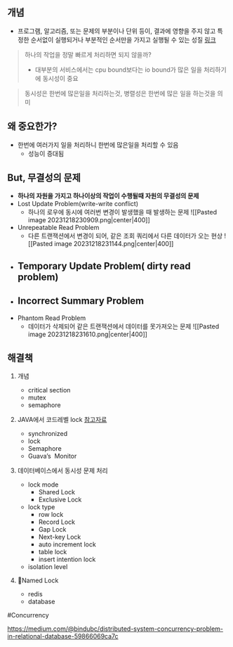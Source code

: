 ## 개념
- 프로그램, 알고리즘, 또는 문제의 부분이나 단위 등이, 결과에 영향을 주지 않고 특정한 순서없이 실행되거나 부분적인 순서만을 가지고 실행될 수 있는 성질 [링크](https://en.wikipedia.org/wiki/Concurrency_(computer_science))

 >하나의 작업을 정말 빠르게 처리하면 되지 않을까?
 >	- 대부분의 서비스에서는 cpu bound보다는 io bound가 많은 일을 처리하기에 동시성이 중요

> 동시성은 한번에 많은일을 처리하는것,
> 병렬성은 한번에 많은 일을 하는것을 의미

## 왜 중요한가?
- 한번에 여러가지 일을 처리하니 한번에 많은일을 처리할 수 있음
	- 성능이 증대됨

## But, 무결성의 문제
- **하나의 자원을 가지고 하나이상의 작업이 수행될때 자원의 무결성의 문제**
- Lost Update Problem(write-write conflict)
	- 하나의 로우에 동시에 여러번 변경이 발생했을 때 발생하는 문제
![[Pasted image 20231218230909.png|center|400]]
- Unrepeatable Read Problem
	- 다른 트랜잭션에서 변경이 되어, 같은 조회 쿼리에서 다른 데이터가 오는 현상
![[Pasted image 20231218231144.png|center|400]]
- Temporary Update Problem( dirty read problem)
	- 
- Incorrect Summary Problem
	- 
- Phantom Read Problem
	- 데이터가 삭제되어 같은 트랜잭션에서 데이터를 못가져오는 문제
![[Pasted image 20231218231610.png|center|400]]


## 해결책
1. 개념
	- critical section
	- mutex
	- semaphore

3. JAVA에서 코드레벨  lock [참고자료](https://www.baeldung.com/java-mutex)
	- synchronized
	- lock
	- Semaphore
	- Guava’s  Monitor

4. 데이터베이스에서 동시성 문제 처리
	- lock mode
		- Shared Lock
		- Exclusive Lock
	- lock type
		- row lock
		- Record Lock
		- Gap Lock
		- Next-key Lock
		- auto increment lock
		- table lock
		- insert intention lock
	- isolation level

5. Named Lock
	- redis
	- database



#Concurrency 

https://medium.com/@bindubc/distributed-system-concurrency-problem-in-relational-database-59866069ca7c
